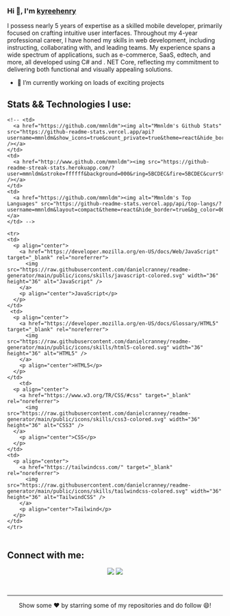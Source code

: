### Hi 👋, I'm [kyreehenry](https://twitter.com/KyreeHenry) 

I possess nearly 5 years of expertise as a skilled mobile developer, primarily focused on crafting intuitive user interfaces. Throughout my 4-year professional career, I have honed my skills in web development, including instructing, collaborating with, and leading teams. My experience spans a wide spectrum of applications, such as e-commerce, SaaS, edtech, and more, all developed using C# and . NET Core, reflecting my commitment to delivering both functional and visually appealing solutions.

* 🌱 I’m currently working on loads of exciting projects 

## Stats && Technologies I use:

<table>
  <tr>

    <!-- <td>
      <a href="https://github.com/mmnldm"><img alt="Mmnldm's Github Stats" src="https://github-readme-stats.vercel.app/api?username=mmnldm&show_icons=true&count_private=true&theme=react&hide_border=true&bg_color=000" /></a>
    </td>
    <td>
      <a href="http://www.github.com/mmnldm"><img src="https://github-readme-streak-stats.herokuapp.com/?user=mmnldm&stroke=ffffff&background=000&ring=5BCDEC&fire=5BCDEC&currStreakNum=ffffff&currStreakLabel=5BCDEC&sideNums=ffffff&sideLabels=ffffff&dates=ffffff&hide_border=true" /></a>
    </td>
    <td>
      <a href="https://github.com/mmnldm"><img alt="Mmnldm's Top Languages" src="https://github-readme-stats.vercel.app/api/top-langs/?username=mmnldm&layout=compact&theme=react&hide_border=true&bg_color=000"/></a>
    </td> -->

  <tr>

    <tr>
    <td>
      <p align="center">
        <a href="https://developer.mozilla.org/en-US/docs/Web/JavaScript" target="_blank" rel="noreferrer">
          <img src="https://raw.githubusercontent.com/danielcranney/readme-generator/main/public/icons/skills/javascript-colored.svg" width="36" height="36" alt="JavaScript" />
        </a>
        <p align="center">JavaScript</p>
      </p>
    </td>
     <td>
      <p align="center">
        <a href="https://developer.mozilla.org/en-US/docs/Glossary/HTML5" target="_blank" rel="noreferrer">
          <img src="https://raw.githubusercontent.com/danielcranney/readme-generator/main/public/icons/skills/html5-colored.svg" width="36" height="36" alt="HTML5" />
        </a>
        <p align="center">HTML5</p>
      </p>
    </td>
        <td>
      <p align="center">
        <a href="https://www.w3.org/TR/CSS/#css" target="_blank" rel="noreferrer">
          <img src="https://raw.githubusercontent.com/danielcranney/readme-generator/main/public/icons/skills/css3-colored.svg" width="36" height="36" alt="CSS3" />
      </a>
        <p align="center">CSS</p>
      </p>
    </td>
    <td>      
      <p align="center">
        <a href="https://tailwindcss.com/" target="_blank" rel="noreferrer">
          <img src="https://raw.githubusercontent.com/danielcranney/readme-generator/main/public/icons/skills/tailwindcss-colored.svg" width="36" height="36" alt="TailwindCSS" />
        </a>
        <p align="center">Tailwind</p>
      </p>
    </td>
	</tr>

   </table>

## Connect with me:

<p align="center">
<a href = "https://www.linkedin.com/in/michealenehenry"><img src="https://img.icons8.com/fluent/48/000000/linkedin.png"/></a>
<a href = "https://twitter.com/KyreeHenry"><img src="https://img.icons8.com/fluent/48/000000/twitter.png"/></a>
</p>
   

<br>
<hr>
<p align = "center">
Show some ❤️ by starring some of my repositories and do follow 😄!
</p>
